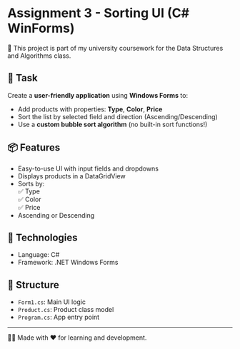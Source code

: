 # Assignment 3 - Sorting UI (C# WinForms)

🧾 This project is part of my university coursework for the Data Structures and Algorithms class.

## 📌 Task
Create a **user-friendly application** using **Windows Forms** to:
- Add products with properties: **Type**, **Color**, **Price**
- Sort the list by selected field and direction (Ascending/Descending)
- Use a **custom bubble sort algorithm** (no built-in sort functions!)

## 📦 Features
- Easy-to-use UI with input fields and dropdowns
- Displays products in a DataGridView
- Sorts by:  
  ✅ Type  
  ✅ Color  
  ✅ Price  
- Ascending or Descending

## 🧠 Technologies
- Language: C#
- Framework: .NET Windows Forms

## 📁 Structure
- `Form1.cs`: Main UI logic  
- `Product.cs`: Product class model  
- `Program.cs`: App entry point  

---

🧑‍🎓 Made with ❤️ for learning and development.

